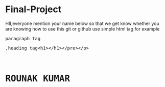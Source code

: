 # Final-Project
<p>HII,everyone mention your name below so that we get know whether you are knowing how to use this git or github use simple html tag for example<pre>paragraph tag <p></p>,heading tag&lt;h1&gt;&lt;/h1&gt;&lt;/pre&gt;&lt;/p&gt;
<br/>
<h1>ROUNAK KUMAR</h1>
